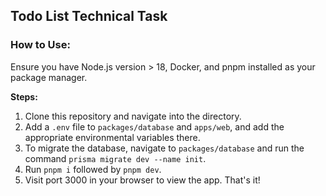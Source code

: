 ## Todo List Technical Task

### How to Use:

Ensure you have Node.js version > 18, Docker, and pnpm installed as your package manager.

**Steps:**

1. Clone this repository and navigate into the directory.
2. Add a `.env` file to `packages/database` and `apps/web`, and add the appropriate environmental variables there.
3. To migrate the database, navigate to `packages/database` and run the command `prisma migrate dev --name init`.
4. Run `pnpm i` followed by `pnpm dev`.
5. Visit port 3000 in your browser to view the app. That's it!
